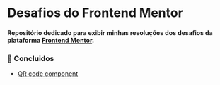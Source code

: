 # Desafios do Frontend Mentor

 #### Repositório dedicado para exibir minhas resoluções dos desafios da plataforma  <a  href="https://www.frontendmentor.io/">Frontend Mentor</a>.

### :rocket: Concluidos

- <a href="newbie/qr-code-component-main">QR code component</a>
